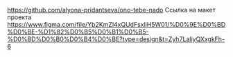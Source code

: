 https://github.com/alyona-pridantseva/ono-tebe-nado
Ссылка на макет проекта
https://www.figma.com/file/Yb2KmZl4xQUdFsxliH5W01/%D0%9E%D0%BD%D0%BE-%D1%82%D0%B5%D0%B1%D0%B5-%D0%BD%D0%B0%D0%B4%D0%BE?type=design&t=Zyh7LaliyQXxgkFh-6
